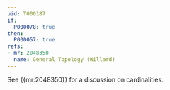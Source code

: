 ```yaml
---
uid: T000187
if:
  P000078: true
then:
  P000057: true
refs:
- mr: 2048350
  name: General Topology (Willard)
---
```


See {{mr:2048350}} for a discussion on cardinalities.
